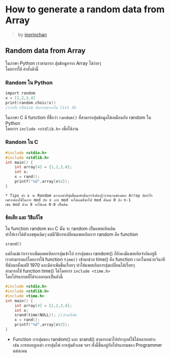 # How to generate a random data from Array #
> by [inorinchan](https://github.com/inorinchan)

## Random data from Array ##
ในภาษา Python เราสามารถ สุ่มข้อมูลจาก Array ได้ง่ายๆ<br/>
โดยการใช้ คำสั่งดังนี้<br/>
### Random ใน Python ###
```c
import random
x = [1,2,3,4]
print(random.choic(x))
//คำสั่ง choice คือการสุ่มจากใน list ที่มี
```
ในภาษา C มี function ที่ชื่อว่า `random()` ที่สามารถสุ่มข้อมูลได้เหมือนกับ random ใน Python <br/>
โดยการ `include <stdlib.h>` เพื่อใช้งาน <br/>

### Random ใน C ###
```c
#include <stdio.h>
#include <stdlib.h>
int main() {
    int array[4] = {1,2,3,4};
    int x;
    x = rand();
    printf("%d",array[x%3]);
}
```
```
* Tips ค่า x จะ Random มาจากค่าที่สุ่มขึ้นมาดังนั้นเราจึงต้องรู้ว่าจำนวนช่องของ Array มีเท่าไร
เพราะต้องใช้ในการ mod กับ x การ mod จะได้เลขที่นำไป mod ตั้งแต่ 0 ถึง n-1 
เช่น mod ด้วย 9 จะได้เลข 0-8 เป็นต้น
```
### ข้อเสีย และ วิธีแก้ไข ###
ใน function random ของ C นั้น จะ random เป็นแพทเทิลเดิม <br/>
ทำให้เราได้ตัวเลขชุดเดิมๆ แต่มีวิธีการเปลี่ยนแพทเทิลการ random คือ function  <br/>
```
srand()
```
แต่ถึงแม้เว่าเราจะเพิ่มแพทเทิลการสุ่มเข้าไป การสุ่มของ random() ก็ยังคงมีแพทเทิลจำกัดอยู่ดี<br> 
เราสามารถแก้โดยการใช้ function `time()` เข้ามาช่วย time() คือ function เวลาในหน่วยวินาที<br>
ที่นับมาตั้งแต่ปี 1970 และมีค่าเพิ่มขึ้นเรื่อยๆ ทำให้แพทเทิลการสุ่มเปลี่ยนได้เรื่อยๆ <br/>
สามารถใช้ function time() ได้โดยการ `include <time.h>` <br/>
โดยโปรแกรมที่ได้จะออกมาเป็นดังนี้ <br/>
```c
#include <stdio.h>
#include <stdlib.h>
#include <time.h>
int main() {
    int array[4] = {1,2,3,4};
    int x;
    srand(time(NULL)); //ส่วนที่เพิ่ม
    x = rand();
    printf("%d",array[x%3]);
}
```
* Function การสุ่มของ random() และ srand() สามารถนำไปประยุกต์ใช้ได้หลายอย่าง <br/>
เช่น การทอยลูกเต๋า การสุ่มไพ่ การสุ่มตัวเลข ฯลฯ ทั้งนี้ขึ้นอยู่กับโปรแกรมของ Programmer แต่ละคน <br/> 






